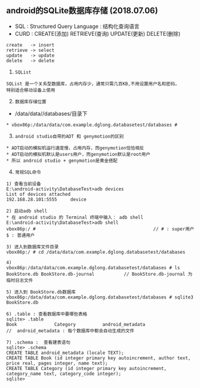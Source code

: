 ## android的SQLite数据库存储 (2018.07.06)
* SQL : Structured Query Language : 结构化查询语言
* CURD : CREATE(添加) RETRIEVE(查询) UPDATE(更新) DELETE(删除)
```
create   -> insert
retrieve -> select
update   -> update
delete   -> delete
```
1. `SQList`
```
SQList 是一个关系型数据库，占用内存少，通常只需几百KB,不用设置用户名和密码，
特别适合移动设备上使用
```
2. `数据库存储位置`
*  /data/data/<package name>/databases/目录下
```
* vbox86p:/data/data/com.example.dglong.databasetest/databases # 
```
3. `android studio自带的ADT 和 genymotion的区别`
```
* ADT启动的模拟机运行速度慢，占用内存，而genymotion恰恰相反
* ADT启动的模拟机默认是users用户，而genymotion默认是root用户
* 所以 android studio + genymotion是黄金搭配
```
4. `常规SQL命令`
```
1) 查看当前设备
E:\android-activity\DatabaseTest>adb devices            
List of devices attached
192.168.28.101:5555     device

2) 启动adb shell
* 在 android studio 的 Terminal 终端中输入： adb shell     
E:\android-activity\DatabaseTest>adb shell
vbox86p:/ #                                            // # : super用户  $ : 普通用户

3) 进入到数据库文件目录
vbox86p:/ # cd /data/data/com.example.dglong.databasetest/databases   

4)
vbox86p:/data/data/com.example.dglong.databasetest/databases # ls
BookStore.db BookStore.db-journal           // BookStore.db-journal 为临时日志文件

5) 进入到 BookStore.db数据库
vbox86p:/data/data/com.example.dglong.databasetest/databases # sqlite3 BookStore.db 

6) .table : 查看数据库中要哪些表格
sqlite> .table
Book              Category          android_metadata
//  android_metadata : 每个数据库中都会自动生成的文件

7) .schema :  查看建表语句
sqlite> .schema
CREATE TABLE android_metadata (locale TEXT);
CREATE TABLE Book (id integer primary key autoincrement, author text, price real, pages integer, name text);
CREATE TABLE Category (id integer primary key autoincrement, category_name text, category_code integer);
sqlite>

```
